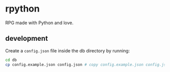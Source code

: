 # rpython

RPG made with Python and love.

## development

Create a `config.json` file inside the db directory by running:

```bash
cd db
cp config.example.json config.json # copy config.example.json config.json
```
